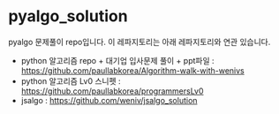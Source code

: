 # pyalgo_solution
pyalgo 문제풀이 repo입니다. 이 레파지토리는 아래 레파지토리와 연관 있습니다.

* python 알고리즘 repo + 대기업 입사문제 풀이 + ppt파일 : https://github.com/paullabkorea/Algorithm-walk-with-wenivs
* python 알고리즘 Lv0 스니펫 : https://github.com/paullabkorea/programmersLv0
* jsalgo : https://github.com/weniv/jsalgo_solution
